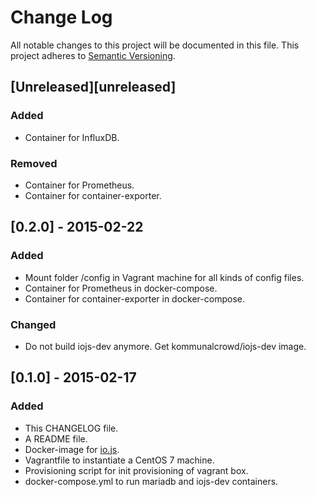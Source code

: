# Change Log
All notable changes to this project will be documented in this file.
This project adheres to [Semantic Versioning](http://semver.org/).

## [Unreleased][unreleased]
### Added
- Container for InfluxDB.
### Removed
- Container for Prometheus.
- Container for container-exporter.

## [0.2.0] - 2015-02-22
### Added
- Mount folder /config in Vagrant machine for all kinds of config files.
- Container for Prometheus in docker-compose.
- Container for container-exporter in docker-compose.
### Changed
- Do not build iojs-dev anymore. Get kommunalcrowd/iojs-dev image.

## [0.1.0] - 2015-02-17
### Added
- This CHANGELOG file.
- A README file.
- Docker-image for [io.js](https://iojs.org).
- Vagrantfile to instantiate a CentOS 7 machine.
- Provisioning script for init provisioning of vagrant box.
- docker-compose.yml to run mariadb and iojs-dev containers.
